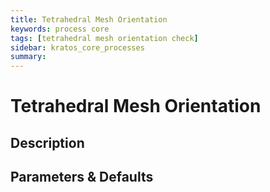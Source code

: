 ```yaml
---
title: Tetrahedral Mesh Orientation
keywords: process core
tags: [tetrahedral mesh orientation check]
sidebar: kratos_core_processes
summary: 
---
```


# Tetrahedral Mesh Orientation

## Description

## Parameters & Defaults